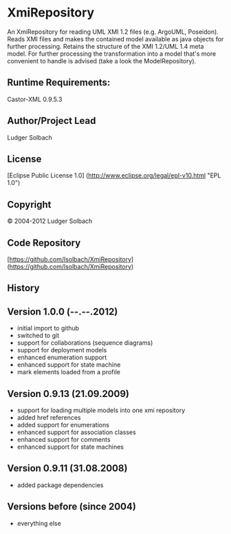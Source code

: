 XmiRepository
=============

An XmiRepository for reading UML XMI 1.2 files (e.g. ArgoUML, Poseidon).
Reads XMI files and makes the contained model available as java objects for
further processing. Retains the structure of the XMI 1.2/UML 1.4 meta model.
For further processing the transformation into a model that's more convenient
to handle is advised (take a look the ModelRepository).

Runtime Requirements:
---------------------
Castor-XML 0.9.5.3

Author/Project Lead
------------
Ludger Solbach

License
-------
[Eclipse Public License 1.0] (http://www.eclipse.org/legal/epl-v10.html "EPL 1.0")

Copyright
---------
© 2004-2012 Ludger Solbach

Code Repository
---------------
[https://github.com/lsolbach/XmiRepository] (https://github.com/lsolbach/XmiRepository)

History
-------

Version 1.0.0 (--.--.2012)
---------------------------
* initial import to github
* switched to git
* support for collaborations (sequence diagrams)
* support for deployment models
* enhanced enumeration support
* enhanced support for state machine
* mark elements loaded from a profile

Version 0.9.13 (21.09.2009)
---------------------------
* support for loading multiple models into one xmi repository
* added href references
* added support for enumerations
* enhanced support for association classes
* enhanced support for comments
* enhanced support for state machines

Version 0.9.11 (31.08.2008)
---------------------------
* added package dependencies

Versions before (since 2004)
----------------------------
* everything else
